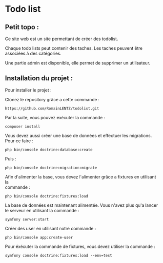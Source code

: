 Todo list
==========


Petit topo :
-
Ce site web est un site permettant de créer des todolist.

Chaque todo lists peut contenir des taches. Les taches peuvent être associées à des catégories.

Une partie admin est disponible, elle permet de supprimer un utilisateur.


Installation du projet :
-

Pour installer le projet :

Clonez le repository grâce a cette commande :

````
https://github.com/RomainLENTZ/todolist.git
````

Par la suite, vous pouvez exécuter la commande :

````
composer install
````

Vous devez aussi créer une base de données et effectuer les migrations. Pour ce faire :
````
php bin/console doctrine:database:create
````

Puis :

````
php bin/console doctrine:migration:migrate
````

Afin d'alimenter la base, vous devez l'alimenter grâce a fixtures en utilisant la <br>commande :
````
php bin/console doctrine:fixtures:load 
````

La base de données est maintenant alimentée. Vous n'avez plus qu'a lancer le serveur en utilisant la commande :  
````
symfony server:start
````

Créer des user en utilisant notre commande :
````
php bin/console app:create-user
````

Pour éxécuter la commande de fixtures, vous devez utiliser la commande :
````
symfony console doctrine:fixtures:load --env=test
````

